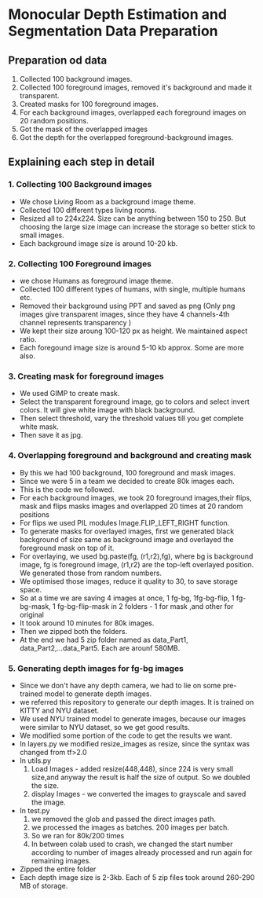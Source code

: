 
# Monocular Depth Estimation and Segmentation Data Preparation

## Preparation od data
1. Collected 100 background images.
2. Collected 100 foreground images, removed it's background and made it transparent.
3. Created masks for 100 foreground images.
4. For each background images, overlapped each foreground images on 20 random positions.
5. Got the mask of the overlapped images
6. Got the depth for the overlapped foreground-background images.

## Explaining each step in detail
### 1. Collecting 100 Background images
* We chose Living Room as a background image theme.
* Collected 100 different types living rooms.
* Resized all to 224x224. Size can be anything between 150 to 250. But choosing the large size image can increase the storage so better stick to small images.
* Each background image size is around 10-20 kb.

### 2. Collecting 100 Foreground images
* we chose Humans as foreground image theme.
* Collected 100 different types of humans, with single, multiple humans etc.
* Removed their background using PPT and saved as png (Only png images give transparent images, since they have 4 channels-4th channel represents transparency )
* We kept their size aroung 100-120 px as height. We maintained aspect ratio.
* Each foregound image size is around 5-10 kb approx. Some are more also.

### 3. Creating mask for foreground images
* We used GIMP to create mask.
* Select the transparent foreground image, go to colors and select invert colors. It will give white image with black background.
* Then select threshold, vary the threshold values till you get complete white mask.
* Then save it as jpg.

### 4. Overlapping foreground and background and creating mask
* By this we had 100 background, 100 foreground and mask images.
* Since we were 5 in a team we decided to create 80k images each.
* This is the code we followed.
* For each background images, we took 20 foreground images,their flips, mask and flips masks images and overlapped 20 times at 20 random positions
* For flips we used PIL modules Image.FLIP_LEFT_RIGHT function.
* To generate masks for overlayed images, first we generated black background of size same as background image and overlayed the foreground mask on top of it.
* For overlaying, we used bg.paste(fg, (r1,r2),fg), where bg is background image, fg is foreground image, (r1,r2) are the top-left overlayed position. We generated those from random numbers.
* We optimised those images, reduce it quality to 30, to save storage space.
* So at a time we are saving 4 images at once, 1 fg-bg, 1fg-bg-flip, 1 fg-bg-mask, 1 fg-bg-flip-mask in 2 folders - 1 for mask ,and other for original
* It took around 10 minutes for 80k images.
* Then we zipped both the folders.
* At the end we had 5 zip folder named as data_Part1, data_Part2,...data_Part5. Each are arounf 580MB.

### 5. Generating depth images for fg-bg images
* Since we don't have any depth camera, we had to lie on some pre-trained model to generate depth images.
* we referred this repository to generate our depth images. It is trained on KITTY and NYU dataset.
* We used NYU trained model to generate images, because our images were similar to NYU dataset, so we get good results.
* We modified some portion of the code to get the results we want.
* In layers.py we modified resize_images as resize, since the syntax was changed from tf>2.0
* In utils.py
    1. Load Images - added resize(448,448), since 224 is very small size,and anyway the result is half the size of output. So we doubled the size.
    2. display Images - we converted the images to grayscale and saved the image.
* In test.py
    1. we removed the glob and passed the direct images path.
    2.  we processed the images as batches. 200 images per batch.
    3. So we ran for 80k/200 times
    4. In between colab used to crash, we changed the start number according to number of images already processed and run again for remaining images.
* Zipped the entire folder
* Each depth image size is 2-3kb. Each of 5 zip files took around 260-290 MB of storage.
